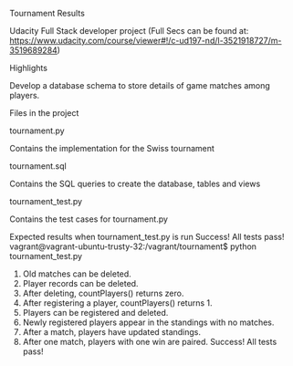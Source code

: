 Tournament Results

Udacity Full Stack developer project (Full Secs can be found at: https://www.udacity.com/course/viewer#!/c-ud197-nd/l-3521918727/m-3519689284)

Highlights

Develop a database schema to store details of game matches among players.


Files in the project

tournament.py

Contains the implementation for the Swiss tournament

tournament.sql

Contains the SQL queries to create the database, tables and views

tournament_test.py

Contains the test cases for tournament.py



Expected results when tournament_test.py is run
Success! All tests pass!
vagrant@vagrant-ubuntu-trusty-32:/vagrant/tournament$ python tournament_test.py
1. Old matches can be deleted.
2. Player records can be deleted.
3. After deleting, countPlayers() returns zero.
4. After registering a player, countPlayers() returns 1.
5. Players can be registered and deleted.
6. Newly registered players appear in the standings with no matches.
7. After a match, players have updated standings.
8. After one match, players with one win are paired.
Success! All tests pass!